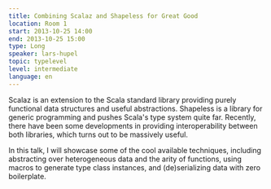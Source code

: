 ```yaml
---
title: Combining Scalaz and Shapeless for Great Good
location: Room 1
start: 2013-10-25 14:00
end: 2013-10-25 15:00
type: Long
speaker: lars-hupel
topic: typelevel
level: intermediate
language: en
---
```


Scalaz is an extension to the Scala standard library providing purely
functional data structures and useful abstractions. Shapeless is a library
for generic programming and pushes Scala's type system quite far.
Recently, there have been some developments in providing interoperability
between both libraries, which turns out to be massively useful.

In this talk, I will showcase some of the cool available techniques,
including abstracting over heterogeneous data and the arity of functions,
using macros to generate type class instances, and (de)serializing data
with zero boilerplate.
